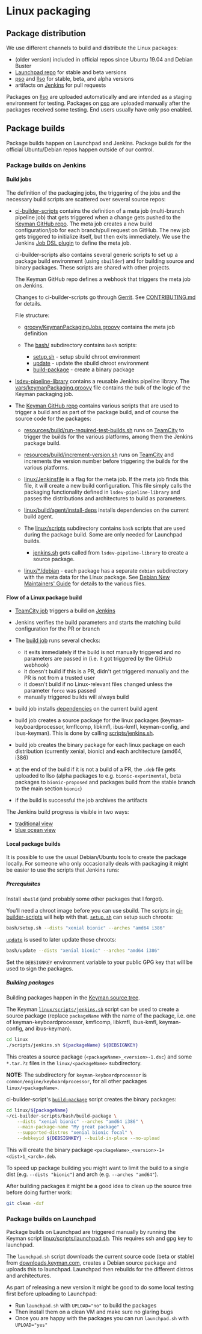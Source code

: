 # Linux packaging

## Package distribution

We use different channels to build and distribute the Linux packages:

- (older version) included in official repos since Ubuntu 19.04 and Debian Buster
- [Launchpad repo](https://launchpad.net/~keymanapp) for stable and beta versions
- [pso](http://packages.sil.org/) and [llso](http://linux.lsdev.sil.org/ubuntu/)
  for stable, beta, and alpha versions
- artifacts on [Jenkins](https://jenkins.lsdev.sil.org/view/Keyman/view/Pipeline/job/pipeline-keyman-packaging/view/change-requests/)
  for pull requests

Packages on [llso](http://linux.lsdev.sil.org/ubuntu/) are uploaded automatically and are
intended as a staging environment for testing. Packages on [pso](http://packages.sil.org/)
are uploaded manually after the packages received some testing. End users usually have only
pso enabled.

## Package builds

Package builds happen on Launchpad and Jenkins. Package builds for the official Ubuntu/Debian
repos happen outside of our control.

### Package builds on Jenkins

#### Build jobs

The definition of the packaging jobs, the triggering of the jobs and the necessary build scripts
are scattered over several source repos:

- [ci-builder-scripts](https://github.com/sillsdev/ci-builder-scripts) contains the definition of
  a meta job (multi-branch pipeline job) that gets triggered when a change gets pushed to the
  [Keyman GitHub repo](https://github.com/keymanapp/keyman). The meta job creates a new build
  configuration/job for each branch/pull request on GitHub. The new job gets triggered to initialize
  itself, but then exits immediately. We use the Jenkins
  [Job DSL plugin](https://github.com/jenkinsci/job-dsl-plugin/wiki) to define the meta job.

  ci-builder-scripts also contains several generic scripts to set up a package build environment
  (using `sbuilder`) and for building source and binary packages. These scripts are shared with
  other projects.

  The Keyman GitHub repo defines a webhook that triggers the meta job on Jenkins.

  Changes to ci-builder-scripts go through [Gerrit](https://gerrit.lsdev.sil.org). See
  [CONTRIBUTING.md](https://github.com/sillsdev/ci-builder-scripts/blob/master/CONTRIBUTING.md)
  for details.

  File structure:

  - [groovy/KeymanPackagingJobs.groovy](https://github.com/sillsdev/ci-builder-scripts/blob/master/groovy/KeymanPackagingJobs.groovy)
    contains the meta job definition
  - The [bash/](https://github.com/sillsdev/ci-builder-scripts/tree/master/bash) subdirectory
    contains `bash` scripts:

    - [setup.sh](https://github.com/sillsdev/ci-builder-scripts/blob/master/bash/setup.sh) -
      setup sbuild chroot environment
    - [update](https://github.com/sillsdev/ci-builder-scripts/blob/master/bash/update) -
      update the sbuild chroot environment
    - [build-package](https://github.com/sillsdev/ci-builder-scripts/blob/master/bash/build-package) -
      create a binary package

- [lsdev-pipeline-library](https://github.com/sillsdev/lsdev-pipeline-library) contains a reusable
  Jenkins pipeline library. The
  [vars/keymanPackaging.groovy](https://github.com/sillsdev/lsdev-pipeline-library/blob/master/vars/keymanPackaging.groovy)
  file contains the bulk of the logic of the Keyman packaging job.

- The [Keyman GitHub repo](https://github.com/keymanapp/keyman) contains various scripts that are
  used to trigger a build and as part of the package build, and of course the source code for the
  packages:

  - [resources/build/run-required-test-builds.sh](https://github.com/keymanapp/keyman/blob/master/resources/build/run-required-test-builds.sh)
    runs on [TeamCity](https://build.palaso.org/buildConfiguration/Keyman_Test?) to trigger the
    builds for the various platforms, among them the Jenkins package build.
  - [resources/build/increment-version.sh](https://github.com/keymanapp/keyman/blob/master/resources/build/increment-version.sh)
    runs on [TeamCity](https://build.palaso.org/buildConfiguration/Keyman_TriggerReleaseBuildsMaster?)
    and increments the version number before triggering the builds for the various platforms.
  - [linux/Jenkinsfile](https://github.com/keymanapp/keyman/blob/master/linux/Jenkinsfile) is a flag
    for the meta job. If the meta job finds this file, it will create a new build configuration. This
    file simply calls the packaging functionality defined in `lsdev-pipeline-library` and passes the
    distributions and architectures to build as parameters.
  - [linux/build/agent/install-deps](https://github.com/keymanapp/keyman/blob/master/linux/build/agent/install-deps)
    installs dependencies on the current build agent.
  - The [linux/scripts](https://github.com/keymanapp/keyman/tree/master/linux/scripts) subdirectory
    contains `bash` scripts that are used during the package build. Some are only needed for
    Launchpad builds.

    - [jenkins.sh](https://github.com/keymanapp/keyman/blob/master/linux/scripts/jenkins.sh)
      gets called from `lsdev-pipeline-library` to create a source package.

  - [linux/*/debian](https://github.com/keymanapp/keyman/tree/master/linux/ibus-kmfl/debian) -
    each package has a separate `debian` subdirectory with the meta data for the Linux package.
    See [Debian New Maintainers' Guide](https://www.debian.org/doc/manuals/maint-guide/) for
    details to the various files.

#### Flow of a Linux package build

- [TeamCity job](https://build.palaso.org/buildConfiguration/Keyman_Test?) triggers a build on
  [Jenkins](https://jenkins.lsdev.sil.org/view/Keyman/view/Pipeline/job/pipeline-keyman-packaging/)
- Jenkins verifies the build parameters and starts the matching build configuration for the PR or
  branch
- The [build job](https://github.com/sillsdev/lsdev-pipeline-library/blob/master/vars/keymanPackaging.groovy) runs several checks:

  - it exits immediately if the build is not manually triggered and no parameters are passed in
    (i.e. it got triggered by the GitHub webhook)
  - it doesn't build if this is a PR, didn't get triggered manually and the PR is not from a trusted
    user
  - it doesn't build if no Linux-relevant files changed unless the parameter `force` was passed
  - manually triggered builds will always build

- build job installs
  [dependencies](https://github.com/keymanapp/keyman/blob/master/linux/build/agent/install-deps)
  on the current build agent
- build job creates a source package for the linux packages (keyman-keyboardprocessor, kmflcomp,
  libkmfl, ibus-kmfl, keyman-config, and ibus-keyman). This is done by calling
  [scripts/jenkins.sh](https://github.com/keymanapp/keyman/blob/master/linux/scripts/jenkins.sh).
- build job creates the binary package for each linux package on each distribution (currently
  xenial, bionic) and each architecture (amd64, i386)
- at the end of the build if it is not a build of a PR, the `.deb` file gets uploaded to llso
  (alpha packages to e.g. `bionic-experimental`, beta packages to `bionic-proposed` and
  packages build from the stable branch to the main section `bionic`)
- if the build is successful the job archives the artifacts

The Jenkins build progress is visible in two ways:

- [traditional view](https://jenkins.lsdev.sil.org/view/Keyman/view/Pipeline/job/pipeline-keyman-packaging/)
- [blue ocean view](https://jenkins.lsdev.sil.org/blue/organizations/jenkins/pipeline-keyman-packaging/activity)

#### Local package builds

It is possible to use the usual Debian/Ubuntu tools to create the package locally. For someone who
only occasionally deals with packaging it might be easier to use the scripts that Jenkins runs:

##### Prerequisites

Install `sbuild` (and probably some other packages that I forgot).

You’ll need a chroot image before you can use sbuild. The scripts in
[ci-builder-scripts](https://github.com/sillsdev/ci-builder-scripts) will help
with that. [`setup.sh`](https://github.com/sillsdev/ci-builder-scripts/blob/master/bash/setup.sh)
can setup such chroots:

```bash
bash/setup.sh --dists "xenial bionic" --arches "amd64 i386"
```

[`update`](https://github.com/sillsdev/ci-builder-scripts/blob/master/bash/update) is used to
later update those chroots:

```bash
bash/update --dists "xenial bionic" --arches "amd64 i386"
```

Set the `DEBSIGNKEY` environment variable to your public GPG key that will be used to sign
the packages.

##### Building packages

Building packages happen in the [Keyman source tree](https://github.com/keymanapp/keyman).

The Keyman
[`linux/scripts/jenkins.sh`](https://github.com/keymanapp/keyman/blob/master/linux/scripts/jenkins.sh)
script can be used to create a source package (replace `packageName` with the name of the package,
i.e. one of keyman-keyboardprocessor, kmflcomp, libkmfl, ibus-kmfl, keyman-config, and ibus-keyman).

```bash
cd linux
./scripts/jenkins.sh ${packageName} ${DEBSIGNKEY}
```

This creates a source package (`<packageName>_<version>-1.dsc`) and some `*.tar.?z` files in the
`linux/<packageName>` subdirectory.

**NOTE:** The subdirectory for `keyman-keyboardprocessor` is `common/engine/keyboardprocessor`, for
all other packages `linux/<packageName>`.

ci-builder-script's [`build-package`](https://github.com/sillsdev/ci-builder-scripts/blob/master/bash/build-package)
script creates the binary packages:

```bash
cd linux/${packageName}
~/ci-builder-scripts/bash/build-package \
    --dists "xenial bionic" --arches "amd64 i386" \
    --main-package-name "My great package" \
    --supported-distros "xenial bionic focal" \
    --debkeyid ${DEBSIGNKEY} --build-in-place --no-upload
```

This will create the binary package `<packageName>_<version>-1+<dist>1_<arch>.deb`.

To speed up package building you might want to limit the build to a single dist
(e.g. `--dists "bionic"`) and arch (e.g. `--arches "amd64"`).

After building packages it might be a good idea to clean up the source tree before doing further
work:

```bash
git clean -dxf
```

### Package builds on Launchpad

Package builds on Launchpad are triggered manually by running the Keyman script
[linux/scripts/launchpad.sh](https://github.com/keymanapp/keyman/blob/master/linux/scripts/launchpad.sh).
This requires ssh and gpg key to launchpad.

The `launchpad.sh` script downloads the current source code (beta or stable) from
[downloads.keyman.com](https://downloads.keyman.com/linux/stable/), creates a Debian source package
and uploads this to launchpad. Launchpad then rebuilds for the different distros and architectures.

As part of releasing a new version it might be good to do some local testing first before uploading
to Launchpad:

- Run `launchpad.sh` with `UPLOAD="no"` to build the packages
- Then install them on a clean VM and make sure no glaring bugs
- Once you are happy with the packages you can run `launchpad.sh` with `UPLOAD="yes"`
